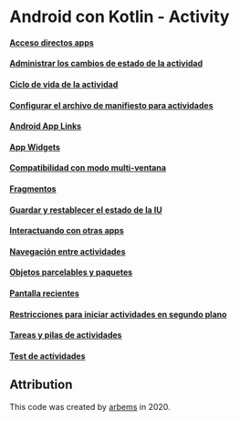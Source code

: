 # Android con Kotlin - Activity

#### [Acceso directos apps](https://github.com/arbems/Android-with-Kotlin-Activity/tree/master/Acceso-directos-apps)

#### [Administrar los cambios de estado de la actividad](https://github.com/arbems/Android-with-Kotlin-Activity/tree/master/Administrar-los-cambios-de-estado-de-la-actividad)

#### [Ciclo de vida de la actividad](https://github.com/arbems/Android-with-Kotlin-Activity/tree/master/Ciclo-de-vida-de-la-actividad) 

#### [Configurar el archivo de manifiesto para actividades](https://github.com/arbems/Android-with-Kotlin-Activity/tree/master/Configurar-el-archivo-de-manifiesto-para-actividades)

#### [Android App Links](https://github.com/arbems/Android-with-Kotlin-Activity/tree/master/Android-App-Links)

#### [App Widgets](https://github.com/arbems/Android-with-Kotlin-Activity/tree/master/App-Widgets)

#### [Compatibilidad con modo multi-ventana](https://github.com/arbems/Android-with-Kotlin-Activity/tree/master/Compatibilidad-con-modo-multi-ventana)

#### [Fragmentos](https://github.com/arbems/Android-with-Kotlin-Activity/tree/master/Fragmentos)

#### [Guardar y restablecer el estado de la IU](https://github.com/arbems/Android-with-Kotlin-Activity/tree/master/Guardar-y-restablecer-el-estado-de-la-IU)

#### [Interactuando con otras apps](https://github.com/arbems/Android-with-Kotlin-Activity/tree/master/Interactuando-con-otras-apps)

#### [Navegación entre actividades](https://github.com/arbems/Android-with-Kotlin-Activity/tree/master/Navegación-entre-actividades)

#### [Objetos parcelables y paquetes](https://github.com/arbems/Android-with-Kotlin-Activity/tree/master/Objetos-parcelables-y-paquetes)

#### [Pantalla recientes](https://github.com/arbems/Android-with-Kotlin-Activity/tree/master/Pantalla-recientes)

#### [Restricciones para iniciar actividades en segundo plano](https://github.com/arbems/Android-with-Kotlin-Activity/tree/master/Restricciones-para-iniciar-actividades-en-segundo-plano)

#### [Tareas y pilas de actividades](https://github.com/arbems/Android-with-Kotlin-Activity/tree/master/Tareas-y-pilas-de-actividades)

#### [Test de actividades](https://github.com/arbems/Android-with-Kotlin-Activity/tree/master/Test-de-actividades)

## Attribution

This code was created by [arbems](https://github.com/arbems) in 2020.